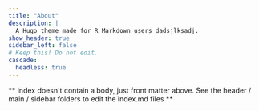 ```yaml
---
title: "About"
description: |
  A Hugo theme made for R Markdown users dadsjlksadj.
show_header: true
sidebar_left: false
# Keep this! Do not edit.
cascade:
  headless: true
---
```


** index doesn't contain a body, just front matter above.
See the header / main / sidebar folders to edit the index.md files **
